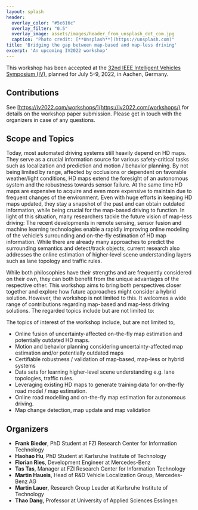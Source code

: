 ```yaml
---
layout: splash
header:
  overlay_color: "#5e616c"
  overlay_filter: "0.5"
  overlay_image: assets/images/header_from_unsplash_dot_com.jpg
  caption: "Photo credit: [**Unsplash**](https://unsplash.com)"
title: 'Bridging the gap between map-based and map-less driving'
excerpt: 'An upcoming IV2022 workshop'
---
```


This workshop has been accepted at the [32nd IEEE Intelligent Vehicles Symposium (IV)](https://iv2022.com/), planned for July 5-9, 2022, in Aachen, Germany.

## Contributions

See [https://iv2022.com/workshops/](https://iv2022.com/workshops/) for details on the workshop paper submission.
Please get in touch with the organizers in case of any questions.

## Scope and Topics

Today, most automated driving systems still heavily depend on HD maps. They serve as a crucial information source for various safety-critical tasks such as localization and prediction and motion / behavior planning. By not being limited by range, affected by occlusions or dependent on favorable weather/light conditions, HD maps extend the foresight of an autonomous system and the robustness towards sensor failure. At the same time HD maps are expensive to acquire and even more expensive to maintain due to frequent changes of the environment. Even with huge efforts in keeping HD maps updated, they stay a snapshot of the past and can obtain outdated information, while being crucial for the map-based driving to function. In light of this situation, many researchers tackle the future vision of map-less driving: The recent developments in remote sensing, sensor fusion and machine learning technologies enable a rapidly improving online modeling of the vehicle’s surrounding and on-the-fly estimation of HD map information. While there are already many approaches to predict the surrounding semantics and detect/track objects, current research also addresses the online estimation of higher-level scene understanding layers such as lane topology and traffic rules. 

While both philosophies have their strengths and are frequently considered on their own, they can both benefit from the unique advantages of the respective other. This workshop aims to bring both perspectives closer together and explore how future approaches might consider a hybrid solution. However, the workshop is not limited to this. It welcomes a wide range of contributions regarding map-based and map-less driving solutions. The regarded topics include but are not limited to:


The topics of interest of the workshop include, but are not limited to,
- Online fusion of uncertainty-affected on-the-fly map estimation and potentially outdated HD maps.
- Motion and behavior planning considering uncertainty-affected map estimation and/or potentially outdated maps
- Certifiable robustness / validation of map-based, map-less or hybrid systems
- Data sets for learning higher-level scene understanding e.g. lane topologies, traffic rules.
- Leveraging existing HD maps to generate training data for on-the-fly road model / map estimation.
- Online road modelling and on-the-fly map estimation for autonomous driving.
- Map change detection, map update and map validation


## Organizers

- **Frank Bieder**, PhD Student at FZI Research Center for Information Technology
- **Haohao Hu**, PhD Student at Karlsruhe Institute of Technology
- **Florian Ries**, Development Engineer at Mercedes-Benz
- **Tas Tas**, Manager at FZI Research Center for Information Technology
- **Martin Haueis**, Head of R&D Vehicle Localization Group, Mercedes-Benz AG
- **Martin Lauer**, Research Group Leader at Karlsruhe Institute of Technology
- **Thao Dang**, Professor at University of Applied Sciences Esslingen

